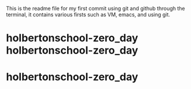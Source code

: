 
This is the readme file for my first commit using git and github through the terminal, it contains various firsts such as VM, emacs, and using git. 




# holbertonschool-zero_day holbertonschool-zero_day
# holbertonschool-zero_day
